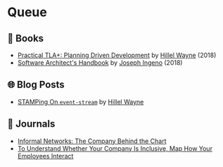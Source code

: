 # Queue

## 📕 Books

* [Practical TLA+: Planning Driven Development](https://www.apress.com/us/book/9781484238288#aboutAuthors) by [Hillel Wayne](https://twitter.com/hillelogram) (2018)
* [Software Architect's Handbook](https://www.packtpub.com/application-development/software-architects-handbook) by [Joseph Ingeno](https://twitter.com/joeingeno) (2018)

## 🌐 Blog Posts

* [STAMPing On `event-stream`](https://www.hillelwayne.com/post/stamping-on-eventstream/) by [Hillel Wayne](https://twitter.com/hillelogram)

## 📰 Journals

* [Informal Networks: The Company Behind the Chart](https://hbr.org/1993/07/informal-networks-the-company-behind-the-chart)
* [To Understand Whether Your Company Is Inclusive, Map How Your Employees Interact](https://hbr.org/2017/07/to-understand-whether-your-company-is-inclusive-map-how-your-employees-interact)
